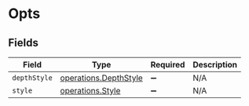 # Opts


## Fields

| Field                                                                 | Type                                                                  | Required                                                              | Description                                                           |
| --------------------------------------------------------------------- | --------------------------------------------------------------------- | --------------------------------------------------------------------- | --------------------------------------------------------------------- |
| `depthStyle`                                                          | [operations.DepthStyle](../../../sdk/models/operations/depthstyle.md) | :heavy_minus_sign:                                                    | N/A                                                                   |
| `style`                                                               | [operations.Style](../../../sdk/models/operations/style.md)           | :heavy_minus_sign:                                                    | N/A                                                                   |